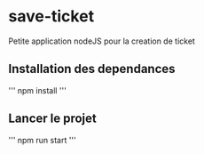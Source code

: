 # save-ticket
Petite application nodeJS pour la creation de ticket

## Installation des dependances
'''
npm install
'''

## Lancer le projet
''' npm run start '''

